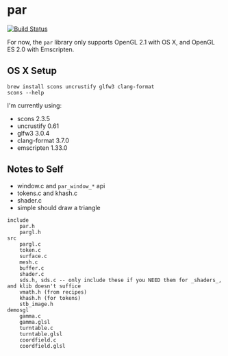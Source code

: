 # par

[![Build Status](https://travis-ci.org/prideout/par.svg?branch=master)](https://travis-ci.org/prideout/par)

For now, the `par` library only supports OpenGL 2.1 with OS X, and OpenGL ES 2.0 with Emscripten.

## OS X Setup

```
brew install scons uncrustify glfw3 clang-format
scons --help
```

I'm currently using:
- scons 2.3.5
- uncrustify 0.61
- glfw3 3.0.4
- clang-format 3.7.0
- emscripten 1.33.0

## Notes to Self

- window.c and `par_window_*` api
- tokens.c and khash.c
- shader.c
- simple should draw a triangle

```
include
    par.h
    pargl.h
src
    pargl.c
    token.c
    surface.c
    mesh.c
    buffer.c
    shader.c
    sds.h, sds.c -- only include these if you NEED them for _shaders_, and klib doesn't suffice
    vmath.h (from recipes)
    khash.h (for tokens)
    stb_image.h
demosgl
    gamma.c
    gamma.glsl
    turntable.c
    turntable.glsl
    coordfield.c
    coordfield.glsl
```
